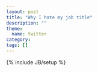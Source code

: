 ```yaml
---
layout: post
title: "Why I hate my job title"
description: ""
theme: 
  name: twitter
category: 
tags: []
---
```

{% include JB/setup %}
